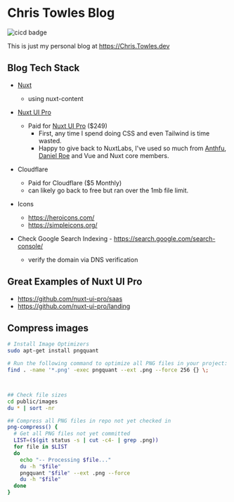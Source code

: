 # Chris Towles Blog

![cicd badge](https://github.com/ChrisTowles/blog/actions/workflows/ci.yml/badge.svg?branch=main)

This is just my personal blog at <https://Chris.Towles.dev>

## Blog Tech Stack

- [Nuxt](https://nuxtjs.org/)
  - using nuxt-content
- [Nuxt UI Pro](https://ui.nuxt.com/)
  - Paid for [Nuxt UI Pro](https://ui.nuxt.com/) ($249)
    - First, any time I spend doing CSS and even Tailwind is time wasted.
    - Happy to give back to NuxtLabs, I've used so much from [Anthfu](https://github.com/antfu), [Daniel Roe](https://github.com/danielroe) and Vue and Nuxt core members.
- Cloudflare
  - Paid for Cloudflare ($5 Monthly)
  - can likely go back to free but ran over the 1mb file limit.
- Icons
  - <https://heroicons.com/>
  - <https://simpleicons.org/>

- Check Google Search Indexing - <https://search.google.com/search-console/>
  - verify the domain via DNS verification

## Great Examples of Nuxt UI Pro

- <https://github.com/nuxt-ui-pro/saas>
- <https://github.com/nuxt-ui-pro/landing>


## Compress images

```bash
# Install Image Optimizers
sudo apt-get install pngquant

# Run the following command to optimize all PNG files in your project:
find . -name '*.png' -exec pngquant --ext .png --force 256 {} \;



## Check file sizes
cd public/images
du * | sort -nr

## Compress all PNG files in repo not yet checked in
png-compress() {
  # Get all PNG files not yet committed
  LIST=($(git status -s | cut -c4- | grep .png))
  for file in $LIST
  do
    echo "-- Processing $file..."
    du -h "$file"
    pngquant "$file" --ext .png --force
    du -h "$file"
  done
}



```
